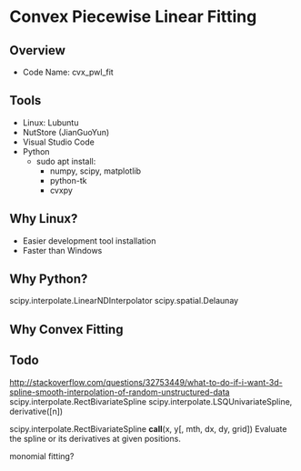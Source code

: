 # Convex Piecewise Linear Fitting

## Overview

- Code Name: cvx_pwl_fit


## Tools

- Linux: Lubuntu
- NutStore (JianGuoYun)
- Visual Studio Code
- Python
    - sudo apt install:
        - numpy, scipy, matplotlib
        - python-tk
        - cvxpy

  
## Why Linux?

- Easier development tool installation
- Faster than Windows

## Why Python?

scipy.interpolate.LinearNDInterpolator
scipy.spatial.Delaunay

## Why Convex Fitting

## Todo

http://stackoverflow.com/questions/32753449/what-to-do-if-i-want-3d-spline-smooth-interpolation-of-random-unstructured-data
scipy.interpolate.RectBivariateSpline
scipy.interpolate.LSQUnivariateSpline, derivative([n])


scipy.interpolate.RectBivariateSpline
__call__(x, y[, mth, dx, dy, grid])	Evaluate the spline or its derivatives at given positions.

monomial fitting?